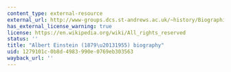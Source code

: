```yaml
---
content_type: external-resource
external_url: http://www-groups.dcs.st-andrews.ac.uk/~history/Biographies/Einstein.html
has_external_license_warning: true
license: https://en.wikipedia.org/wiki/All_rights_reserved
status: ''
title: "Albert Einstein (1879\u20131955) biography"
uid: 1279101c-0b8d-4983-990e-0769eb303563
wayback_url: ''
---
```

